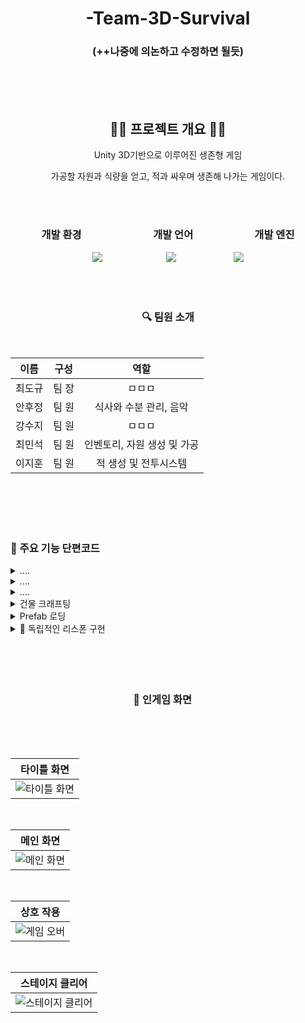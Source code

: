 <div align = 'center'>
  
# -Team-3D-Survival 
### (++나중에 의논하고 수정하면 될듯)

</br>
</br>
</br>

</div>

<div align = 'center'>


## 🧏‍♀️ 프로젝트 개요 💁‍♂️

Unity 3D기반으로 이루어진 생존형 게임

가공할 자원과 식량을 얻고, 적과 싸우며 생존해 나가는 게임이다.

</br>
</br>

### 개발 환경　　　　　　　개발 언어　　　　　　개발 엔진
   
<img src="https://img.shields.io/badge/Vscode-0076b8.svg?style=for-the-badge&logo=visualstudio&logoColor=efebe0"/>　　 　　　　　<img src="https://img.shields.io/badge/C sharp-4c2889.svg?style=for-the-badge&logo=Csharp&logoColor=efebe0"/>　　　　 　　 <img src="https://img.shields.io/badge/Unity-FFFFFF.svg?style=for-the-badge&logo=Unity&logoColor=000000"/>

</div>

</br>
</br>

<div align = 'center'>
  
### 🔍 팀원 소개 　　

</br>

|이름|구성|역할|
|:------:|:------:|:------:|
|최도규|팀 장| ㅁㅁㅁ |
|안후정|팀 원| 식사와 수분 관리, 음악 |
|강수지|팀 원| ㅁㅁㅁ |
|최민석|팀 원|인벤토리, 자원 생성 및 가공|
|이지훈|팀 원|적 생성 및 전투시스템|

</div>

   </br>
   </br>
   </br>
   </br>

### 🤔 주요 기능 단편코드

<details>
　　<summary> .... </summary>
<div markdown="1">       

```csharp
....
```
</div>
</details>

<details>
　　<summary> .... </summary>
<div markdown="1">       

```csharp
....
```
</div>
</details>

<details>
　　<summary> .... </summary>
<div markdown="1">       

```csharp
....
```
</div>
</details>

<details>
　　<summary> 건물 크래프팅 </summary>
<div markdown="1">       

```csharp
bool CanCraft()
{
    for (int i = 0; i < selectedItem.materials.Length; i++)
    {
        if (inventory.GetItemQuantity(selectedItem.materials[i].materialName) < selectedItem.materials[i].value)
        {
            return false;
        }
    }

    return true;
}

void ArchitectureCraft()
{
    if (!CanCraft()) return;

    ItemSlot slot = inventory.GetEmptyArchitectureSlot();

    if(slot == null) return;

    for (int i = 0; i < selectedItem.materials.Length; i++)
    {
        inventory.SubItemQuantity(selectedItem.materials[i].materialName, selectedItem.materials[i].value);
    }

    slot.item = selectedItem;
    slot.item.icon = selectedItem.icon;

    inventory.UpdateUI();
    
    ClearSelectedItemWindow();
}
```
</div>
</details>

<details>
　　<summary> Prefab 로딩 </summary>
<div markdown="1">       

```csharp
private void Start()
{
    resourceRock = Resources.Load<GameObject>("Resource_Rock");
    resourceTree = Resources.Load<GameObject>("Resource_Tree");

    Instantiate(resourceRock);
    Instantiate(resourceTree);
}
```
</div>
</details>

<details>
　　<summary> 📕 독립적인 리스폰 구현 </summary>
<div markdown="1">       

```csharp
IEnumerator Spawn(EnemyData enemyData)
    {
        Instantiate(enemyData.spawnPrefab, enemyData.transform.position, Quaternion.identity, transform);

        yield return new WaitForSeconds(0.1f);
    }
```
</div>
</details>





</br>
</br>
</br>
</br>


  
### 　　　　　　　　　　　　📸 인게임 화면

</br>
</br>
</br>

<div align = 'center'>

|타이틀 화면|
|:------:|
|![타이틀 화면]( ... )|

</br>

|메인 화면| 
|:------:|
![메인 화면]( ... )|

</br>

|상호 작용|
|:------:|
|![게임 오버]( ... )|

</br>

|스테이지 클리어| 
|:------:|
|![스테이지 클리어]( ... )|

</div>
